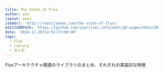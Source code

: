 ```yaml
---
title: The State of Flux
author: azu
layout: post
itemUrl: 'http://reactjsnews.com/the-state-of-flux/'
editJSONPath: 'https://github.com/jser/jser.info/edit/gh-pages/data/2014/11/index.json'
date: '2014-11-26T13:51:57+00:00'
tags:
  - Flux
  - library
  - まとめ
---
```

Fluxアーキテクチャ関連のライブラリのまとめ、それぞれの実装的な特徴

